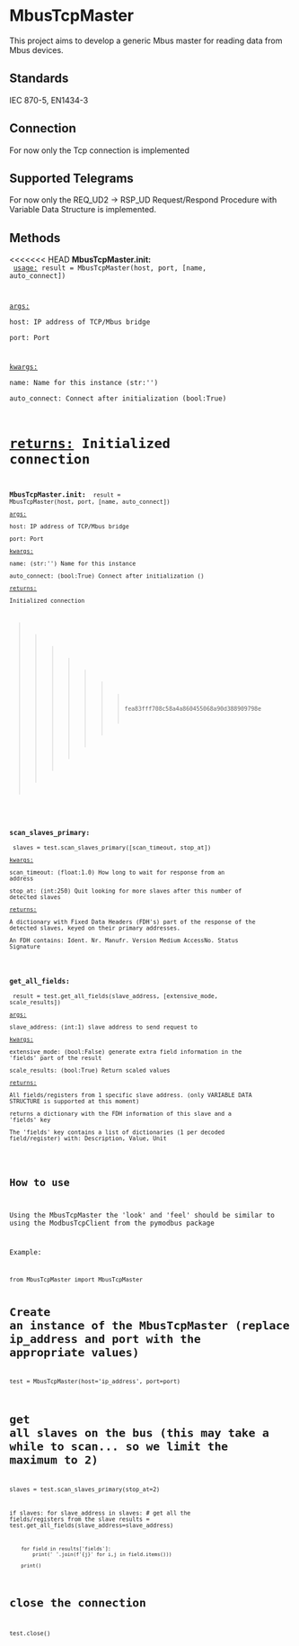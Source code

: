 # MbusTcpMaster
This project aims to develop a generic Mbus master for reading data from Mbus devices.

## Standards
IEC 870-5, EN1434-3

## Connection
For now only the Tcp connection is implemented

## Supported Telegrams
For now only the REQ_UD2 → RSP_UD Request/Respond Procedure with Variable Data Structure is implemented.

## Methods
<<<<<<< HEAD
**MbusTcpMaster.__init__:**   
<code>
<ins>usage:</ins> result = MbusTcpMaster(host, port, [name, auto_connect])  
  
<ins>args:</ins>  
host: IP address of TCP/Mbus bridge  
port: Port 
  
<ins>kwargs:</ins>  
name: Name for this instance (str:'')  
auto_connect: Connect after initialization (bool:True)  
  
<ins>returns:</ins>  Initialized connection    
=======
**MbusTcpMaster.__init__:** 
<code>
result = MbusTcpMaster(host, port, [name, auto_connect])  
<ins>args:</ins>  
	host:		IP address of TCP/Mbus bridge  
	port:           Port  
<ins>kwargs:</ins>  
        name:           (str:'')        Name for this instance  
        auto_connect:   (bool:True)     Connect after initialization ()  
<ins>returns:</ins>   
	Initialized connection  
>>>>>>> fea83fff708c58a4a860455068a90d388909798e
</code>

**scan_slaves_primary:**  
<code>
	slaves = test.scan_slaves_primary([scan_timeout, stop_at])  
<ins>kwargs:</ins>  
	scan_timeout:	(float:1.0)	How long to wait for response from an address  
	stop_at:	(int:250)	Quit looking for more slaves after this number of detected slaves  
<ins>returns:</ins>   
	A dictionary with Fixed Data Headers (FDH's) part of the response of the detected slaves, keyed on their primary addresses.  
	An FDH contains: Ident. Nr. Manufr. Version Medium AccessNo. Status Signature  
</code>

**get_all_fields:**  
<code>
        result = test.get_all_fields(slave_address, [extensive_mode, scale_results])  
<ins>args:</ins>  
        slave_address:  (int:1)         slave address to send request to  
<ins>kwargs:</ins>  
        extensive_mode: (bool:False)    generate extra field information in the 'fields' part of the result  
        scale_results:  (bool:True)     Return scaled values  
<ins>returns:</ins>  
        All fields/registers from 1 specific slave address. (only VARIABLE DATA STRUCTURE is supported at this moment)  
        returns a dictionary with the FDH information of this slave and a 'fields' key  
        The 'fields' key contains a list of dictionaries (1 per decoded field/register) with: Description, Value, Unit  
</code>

## How to use
Using the MbusTcpMaster the 'look' and 'feel' should be similar to using the ModbusTcpClient from the pymodbus package

Example:

<code>
from MbusTcpMaster import MbusTcpMaster


# Create an instance of the MbusTcpMaster (replace ip_address and port with the appropriate values)
test = MbusTcpMaster(host='ip_address', port=port)

# get all slaves on the bus (this may take a while to scan... so we limit the maximum to 2)
slaves = test.scan_slaves_primary(stop_at=2)

if slaves:
    for slave_address in slaves:
        # get all the fields/registers from the slave
        results = test.get_all_fields(slave_address=slave_address)
        
        for field in results['fields']:
            print(' '.join(f'{j}' for i,j in field.items()))
            
        print()

# close the connection
test.close()
</code>


